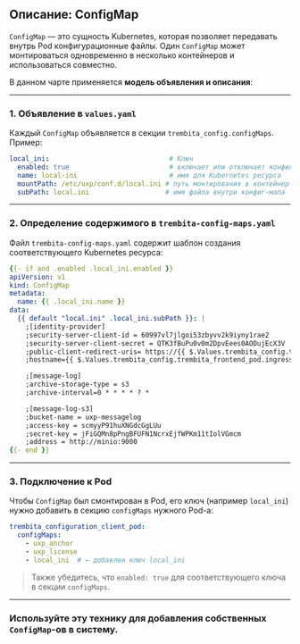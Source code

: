 ## Описание: ConfigMap

`ConfigMap` — это сущность Kubernetes, которая позволяет передавать внутрь Pod конфигурационные файлы. Один `ConfigMap` может монтироваться одновременно в несколько контейнеров и использоваться совместно.

В данном чарте применяется **модель объявления и описания**:

---

### 1. Объявление в `values.yaml`

Каждый `ConfigMap` объявляется в секции `trembita_config.configMaps`. Пример:

```yaml
local_ini:                              # Ключ 
  enabled: true                         # включает или отключает конфиг-мап
  name: local-ini                       # имя для Kubernetes ресурса
  mountPath: /etc/uxp/conf.d/local.ini # путь монтирования в контейнер
  subPath: local.ini                   # имя файла внутри конфиг-мапа
```

---

### 2. Определение содержимого в `trembita-config-maps.yaml`

Файл `trembita-config-maps.yaml` содержит шаблон создания соответствующего Kubernetes ресурса:

```yaml
{{- if and .enabled .local_ini.enabled }}
apiVersion: v1
kind: ConfigMap
metadata:
  name: {{ .local_ini.name }}
data:
  {{ default "local.ini" .local_ini.subPath }}: |
    ;[identity-provider]
    ;security-server-client-id = 60997vl7jlgoi53zbyvv2k9iyny1rae2
    ;security-server-client-secret = QTK3fBuPu0v0m2DpvEees0AODujEcX3V
    ;public-client-redirect-uris= https://{{ $.Values.trembita_config.trembita_frontend_pod.ingress.host }}
    ;hostname={{ $.Values.trembita_config.trembita_frontend_pod.ingress.host }}

    ;[message-log]
    ;archive-storage-type = s3
    ;archive-interval=0 * * * * ? *

    ;[message-log-s3]
    ;bucket-name = uxp-messagelog
    ;access-key = scmyyP91huXNGdcGgLUu
    ;secret-key = jFiGQMn8pPngBFUFN1NcrxEjfWPKm11tIolVGmcm
    ;address = http://minio:9000
{{- end }}
```

---

### 3. Подключение к Pod

Чтобы `ConfigMap` был смонтирован в Pod, его ключ (например `local_ini`) нужно добавить в секцию `configMaps` нужного Pod-а:

```yaml
trembita_configuration_client_pod:
  configMaps:
    - uxp_anchor
    - uxp_license
    - local_ini  # ← добавлен ключ local_ini
```

> Также убедитесь, что `enabled: true` для соответствующего ключа в секции `configMaps`.

---

### Используйте эту технику для добавления собственных `ConfigMap`-ов в систему.